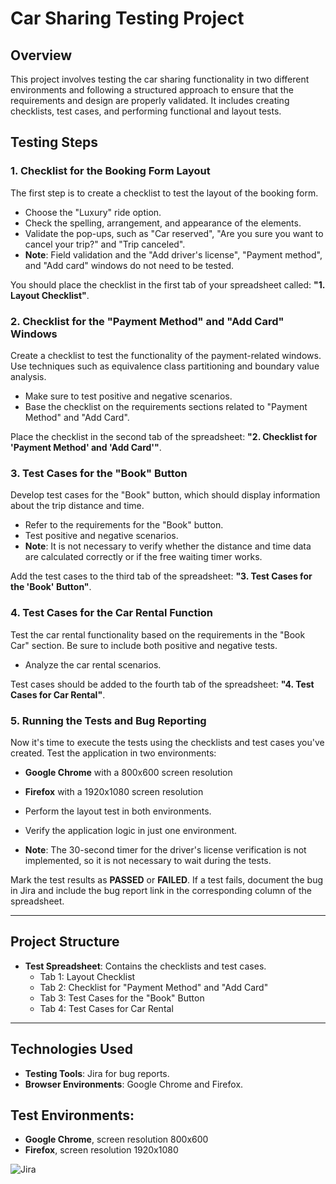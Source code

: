 # Car Sharing Testing Project

## Overview
This project involves testing the car sharing functionality in two different environments and following a structured approach to ensure that the requirements and design are properly validated. It includes creating checklists, test cases, and performing functional and layout tests.

## Testing Steps

### 1. Checklist for the Booking Form Layout
The first step is to create a checklist to test the layout of the booking form.

- Choose the "Luxury" ride option.
- Check the spelling, arrangement, and appearance of the elements.
- Validate the pop-ups, such as "Car reserved", "Are you sure you want to cancel your trip?" and "Trip canceled".
- **Note**: Field validation and the "Add driver's license", "Payment method", and "Add card" windows do not need to be tested.

You should place the checklist in the first tab of your spreadsheet called: **"1. Layout Checklist"**.

### 2. Checklist for the "Payment Method" and "Add Card" Windows
Create a checklist to test the functionality of the payment-related windows. Use techniques such as equivalence class partitioning and boundary value analysis.

- Make sure to test positive and negative scenarios.
- Base the checklist on the requirements sections related to "Payment Method" and "Add Card".

Place the checklist in the second tab of the spreadsheet: **"2. Checklist for 'Payment Method' and 'Add Card'"**.

### 3. Test Cases for the "Book" Button
Develop test cases for the "Book" button, which should display information about the trip distance and time.

- Refer to the requirements for the "Book" button.
- Test positive and negative scenarios.
- **Note**: It is not necessary to verify whether the distance and time data are calculated correctly or if the free waiting timer works.

Add the test cases to the third tab of the spreadsheet: **"3. Test Cases for the 'Book' Button"**.

### 4. Test Cases for the Car Rental Function
Test the car rental functionality based on the requirements in the "Book Car" section. Be sure to include both positive and negative tests.

- Analyze the car rental scenarios.

Test cases should be added to the fourth tab of the spreadsheet: **"4. Test Cases for Car Rental"**.

### 5. Running the Tests and Bug Reporting
Now it's time to execute the tests using the checklists and test cases you've created. Test the application in two environments:

- **Google Chrome** with a 800x600 screen resolution
- **Firefox** with a 1920x1080 screen resolution

- Perform the layout test in both environments.
- Verify the application logic in just one environment.
  
- **Note**: The 30-second timer for the driver's license verification is not implemented, so it is not necessary to wait during the tests.

Mark the test results as **PASSED** or **FAILED**. If a test fails, document the bug in Jira and include the bug report link in the corresponding column of the spreadsheet.

---

## Project Structure

- **Test Spreadsheet**: Contains the checklists and test cases.
  - Tab 1: Layout Checklist
  - Tab 2: Checklist for "Payment Method" and "Add Card"
  - Tab 3: Test Cases for the "Book" Button
  - Tab 4: Test Cases for Car Rental

---

## Technologies Used

- **Testing Tools**: Jira for bug reports.
- **Browser Environments**: Google Chrome and Firefox.

## Test Environments:
- **Google Chrome**, screen resolution 800x600
- **Firefox**, screen resolution 1920x1080

 ![Jira](car-sharing-testing-project/imagem/jira.jpeg)
